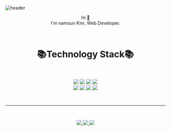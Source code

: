 
![header](https://capsule-render.vercel.app/api?type=wave&color=auto&height=300&section=header&text=kimnamsun();&fontSize=90)
<br>
<p align='center'>
Hi 👋
<br>
I'm namsun Kim, Web Developer.
</p>
<br>
<h1 align='center'>
 📚Technology Stack📚 
</h1>
<br>
<p align='center'>
    <img src="https://img.shields.io/badge/-JAVA-red"/> <img src="https://img.shields.io/badge/-Javascript-yellow"/> <img src="https://img.shields.io/badge/-Spring-brightgreen"/> <img src="https://img.shields.io/badge/-React-3CAEA3"/>
    <br>
    <img src="https://shields.io/badge/-HTML/CSS-ff69b4"/> <img src="https://img.shields.io/badge/-Oracle-327da8"/> <img src="https://img.shields.io/badge/-MySql-006F8C"/> 
    <img src="https://img.shields.io/badge/-Git-black"/>
</p>
<br>
<hr>
<br>
<p align='center'>
  <a href="https://velog.io/@nsunny0908">
    <img src="https://img.shields.io/badge/Tech%20Blog-11B48A?style=flat-square&logo=Vimeo&logoColor=white"/>
  </a>
  <a href="http://kimnamsun.github.io/">
    <img src="https://img.shields.io/badge/GitHub%20Blog-181717?style=flat-square&logo=GitHub&logoColor=white"/>
  </a>
  <a href="https://www.notion.so/namsun-Kim-3e32988d63aa4845b131edb4fd522b6a">
    <img src="https://img.shields.io/badge/portfolio-6E519D?style=flat-square&logo=Notion&logoColor=white"/>
  </a>
</p>

